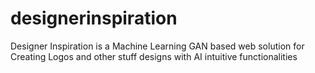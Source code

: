 # designerinspiration
Designer Inspiration is a Machine Learning GAN based web solution for Creating Logos and other stuff designs with AI intuitive functionalities 
